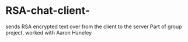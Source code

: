 # RSA-chat-client-
sends RSA encrypted text over from the client to the server
Part of group project, worked with Aaron Haneley

